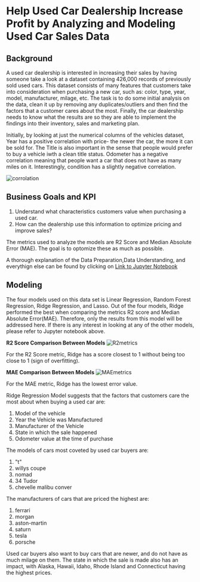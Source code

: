 # Help Used Car Dealership Increase Profit by Analyzing and Modeling Used Car Sales Data 

## Background
A used car dealership is interested in increasing their sales by having someone take a look at a dataset containing 426,000 records of previously sold used cars. This dataset consists of many features that customers take into consideration when purchasing a new car, such as: color, type, year, model, manufacturer, milage, etc. The task is to do some initial analysis on the data, clean it up by removing any duplicates/outliers and then find the factors that a customer cares about the most. Finally, the car dealership needs to know what the results are so they are able to implement the findings into their inventory, sales and marketing plan.

Initially, by looking at just the numerical columns of the vehicles dataset, Year has a positive correlation with price- the newer the car, the more it can be sold for. The Title is also important in the sense that people would prefer to buy a vehicle iwth a clean title status. Odometer has a negative correlation meaning that people want a car that does not have as many miles on it. Interestingly, condition has a slightly negative correlation.

![corrolation](https://github.com/anjana250/price_of_car/assets/15185723/ba54d933-7920-4089-87e5-966e4cd24aae)

## Business Goals and KPI
1. Understand what characteristics customers value when purchasing a used car.
2. How can the dealership use this information to optimize pricing and improve sales?

The metrics used to analyze the models are R2 Score and Median Absolute Error (MAE). The goal is to optomize these as much as possible.

A thorough explanation of the Data Preparation,Data Understanding, and everythign else can be found by clicking on [Link to Jupyter Notebook](https://github.com/anjana250/price_of_car/blob/main/practical_application_II_starter/Price_of_Car_final.ipynb)

## Modeling
The four models used on this data set is Linear Regression, Random Forest Regression, Ridge Regression, and Lasso. Out of the four models, Ridge performed the best when comparing the metrics R2 score and Median Absolute Error(MAE). Therefore, only the results from this model will be addressed here. If there is any interest in looking at any of the other models, please refer to Jupyter notebook above.

**R2 Score Comparison Between Models**
![R2metrics](https://github.com/anjana250/price_of_car/assets/15185723/99389a78-48c3-4314-b4f8-65751f3cf8b1)

For the R2 Score metric, Ridge has a score closest to 1 without being too close to 1 (sign of overfitting).

**MAE Comparison Between Models**
![MAEmetrics](https://github.com/anjana250/price_of_car/assets/15185723/927b31eb-849a-448d-abe7-d8dcf476e820)

For the MAE metric, Ridge has the lowest error value.

Ridge Regression Model suggests that the factors that customers care the most about when buying a used car are:
1. Model of the vehicle 
3. Year the Vehicle was Manufactured
4. Manufacturer of the Vehicle
5. State in which the sale happened
6. Odometer value at the time of purchase

The models of cars most coveted by used car buyers are:
1. "t"                       
2. willys coupe                
3. nomad                       
4. 34 Tudor                   
5. chevelle malibu conver

The manufacturers of cars that are priced the highest are:
1. ferrari   
2. morgan          
3. aston-martin    
4. saturn
5. tesla  
6. porsche  

Used car buyers also want to buy cars that are newer, and do not have as much milage on them. The state in which the sale is made also has an impact, with Alaska, Hawaii, Idaho, Rhode Island and Connecticut having the highest prices.


